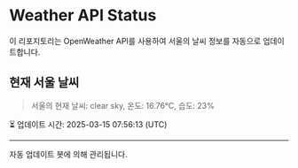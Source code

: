 
# Weather API Status

이 리포지토리는 OpenWeather API를 사용하여 서울의 날씨 정보를 자동으로 업데이트합니다.

## 현재 서울 날씨
> 서울의 현재 날씨: clear sky, 온도: 16.76°C, 습도: 23%

⏳ 업데이트 시간: 2025-03-15 07:56:13 (UTC)

---
자동 업데이트 봇에 의해 관리됩니다.
